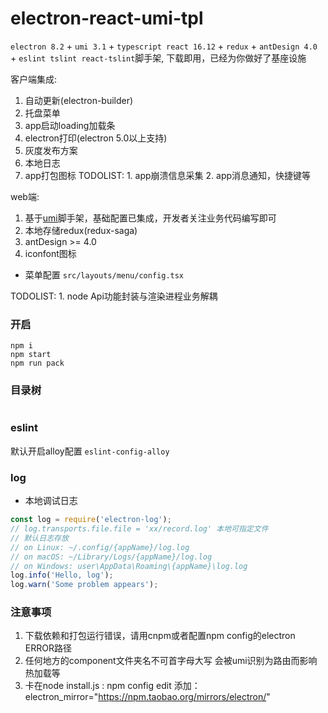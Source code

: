 # electron-react-umi-tpl

`electron 8.2` + `umi 3.1` + `typescript react 16.12` + `redux` + `antDesign 4.0` + `eslint tslint react-tslint`脚手架, 下载即用，已经为你做好了基座设施

客户端集成:
1. 自动更新(electron-builder)
2. 托盘菜单
3. app启动loading加载条
4. electron打印(electron 5.0以上支持)
5. 灰度发布方案
6. 本地日志
7. app打包图标
TODOLIST:  1. app崩溃信息采集
           2. app消息通知，快捷键等

web端:
1. 基于[umi](https://umijs.org/zh-CN)脚手架，基础配置已集成，开发者关注业务代码编写即可
2. 本地存储redux(redux-saga)
3. antDesign >= 4.0
4. iconfont图标

- 菜单配置 `src/layouts/menu/config.tsx`


TODOLIST:  1. node Api功能封装与渲染进程业务解耦


### 开启

```
npm i
npm start
npm run pack
```


### 目录树
```tree

```

### eslint
默认开启alloy配置
`eslint-config-alloy`



### log

- 本地调试日志

```js
const log = require('electron-log');
// log.transports.file.file = 'xx/record.log' 本地可指定文件
// 默认日志存放
// on Linux: ~/.config/{appName}/log.log
// on macOS: ~/Library/Logs/{appName}/log.log
// on Windows: user\AppData\Roaming\{appName}\log.log
log.info('Hello, log');
log.warn('Some problem appears');
```

### 注意事项

1. 下载依赖和打包运行错误，请用cnpm或者配置npm config的electron ERROR路径
2. 任何地方的component文件夹名不可首字母大写 会被umi识别为路由而影响热加载等
3. 卡在node install.js : npm config edit 添加：electron_mirror="https://npm.taobao.org/mirrors/electron/"

